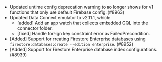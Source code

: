 - Updated untime config deprecation warning to no longer shows for v1 functions that only use default Firebase config. (#8963)
- Updated Data Connect emulator to v2.11.1, which:
  - [added] Add an app watch that collects embedded GQL into the connector folder.
  - [fixed] Handle foreign key constraint error as FailedPrecondition.
- [Added] Support for creating Firestore Enterprise databases using `firestore:databases:create --edition enterprise`. (#8952)
- [Added] Support for Firestore Enterprise database index configurations. (#8939)
